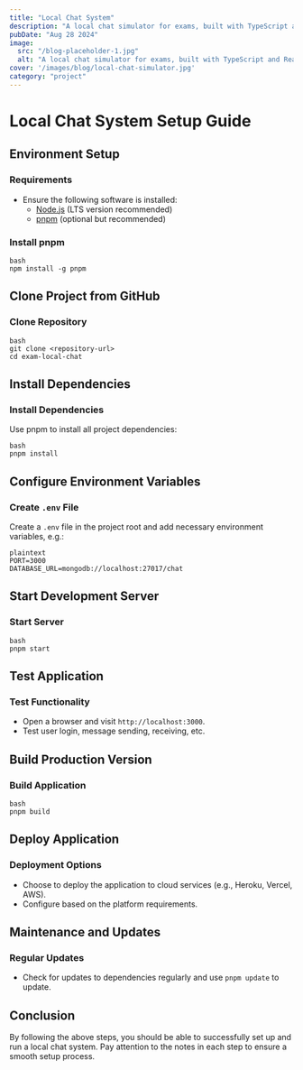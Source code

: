 ```yaml
---
title: "Local Chat System"
description: "A local chat simulator for exams, built with TypeScript and React. Features include user login, real-time messaging, and persistent usernames across browser tabs. Follow the setup guide to clone, configure, and deploy the application."
pubDate: "Aug 28 2024"
image:
  src: "/blog-placeholder-1.jpg"
  alt: "A local chat simulator for exams, built with TypeScript and React. Features include user login, real-time messaging, and persistent usernames across browser tabs. Follow the setup guide to clone, configure, and deploy the application."
cover: '/images/blog/local-chat-simulator.jpg'
category: "project"
---
```


# Local Chat System Setup Guide

## Environment Setup

### Requirements
- Ensure the following software is installed:
  - [Node.js](https://nodejs.org/) (LTS version recommended)
  - [pnpm](https://pnpm.js.org/) (optional but recommended)

### Install pnpm
```
bash
npm install -g pnpm
```

## Clone Project from GitHub

### Clone Repository
```
bash
git clone <repository-url>
cd exam-local-chat
```

## Install Dependencies

### Install Dependencies
Use pnpm to install all project dependencies:
```
bash
pnpm install
```

## Configure Environment Variables

### Create `.env` File
Create a `.env` file in the project root and add necessary environment variables, e.g.:
```
plaintext
PORT=3000
DATABASE_URL=mongodb://localhost:27017/chat
```

## Start Development Server

### Start Server
```
bash
pnpm start
```

## Test Application

### Test Functionality
- Open a browser and visit `http://localhost:3000`.
- Test user login, message sending, receiving, etc.

## Build Production Version

### Build Application
```
bash
pnpm build
```

## Deploy Application

### Deployment Options
- Choose to deploy the application to cloud services (e.g., Heroku, Vercel, AWS).
- Configure based on the platform requirements.

## Maintenance and Updates

### Regular Updates
- Check for updates to dependencies regularly and use `pnpm update` to update.

## Conclusion

By following the above steps, you should be able to successfully set up and run a local chat system. Pay attention to the notes in each step to ensure a smooth setup process.